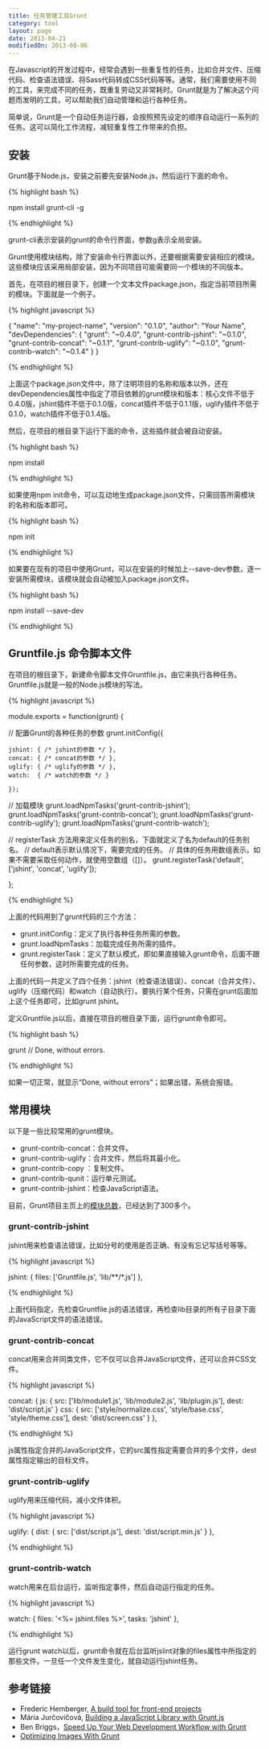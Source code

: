 ```yaml
---
title: 任务管理工具Grunt
category: tool
layout: page
date: 2013-04-21
modifiedOn: 2013-08-06
---
```


在Javascript的开发过程中，经常会遇到一些重复性的任务，比如合并文件、压缩代码、检查语法错误、将Sass代码转成CSS代码等等。通常，我们需要使用不同的工具，来完成不同的任务，既重复劳动又非常耗时。Grunt就是为了解决这个问题而发明的工具，可以帮助我们自动管理和运行各种任务。

简单说，Grunt是一个自动任务运行器，会按照预先设定的顺序自动运行一系列的任务。这可以简化工作流程，减轻重复性工作带来的负担。

## 安装

Grunt基于Node.js，安装之前要先安装Node.js，然后运行下面的命令。

{% highlight bash %}

npm install grunt-cli -g

{% endhighlight %}

grunt-cli表示安装的grunt的命令行界面，参数g表示全局安装。

Grunt使用模块结构，除了安装命令行界面以外，还要根据需要安装相应的模块。这些模块应该采用局部安装，因为不同项目可能需要同一个模块的不同版本。

首先，在项目的根目录下，创建一个文本文件package.json，指定当前项目所需的模块。下面就是一个例子。

{% highlight javascript %}

{
  "name": "my-project-name",
  "version": "0.1.0",
  "author": "Your Name",
  "devDependencies": {
    "grunt": "~0.4.0",
    "grunt-contrib-jshint": "~0.1.0",
    "grunt-contrib-concat": "~0.1.1",
    "grunt-contrib-uglify": "~0.1.0",
    "grunt-contrib-watch": "~0.1.4"
  }
}

{% endhighlight %}

上面这个package.json文件中，除了注明项目的名称和版本以外，还在devDependencies属性中指定了项目依赖的grunt模块和版本：核心文件不低于0.4.0版，jshint插件不低于0.1.0版，concat插件不低于0.1.1版，uglify插件不低于0.1.0，watch插件不低于0.1.4版。

然后，在项目的根目录下运行下面的命令，这些插件就会被自动安装。

{% highlight bash %}

npm install

{% endhighlight %}

如果使用npm init命令，可以互动地生成package.json文件，只需回答所需模块的名称和版本即可。

{% highlight bash %}

npm init

{% endhighlight %}

如果要在现有的项目中使用Grunt，可以在安装的时候加上--save-dev参数，逐一安装所需模块，该模块就会自动被加入package.json文件。

{% highlight bash %}

npm install <module> --save-dev

{% endhighlight %}

## Gruntfile.js 命令脚本文件 

在项目的根目录下，新建命令脚本文件Gruntfile.js，由它来执行各种任务。Gruntfile.js就是一般的Node.js模块的写法。

{% highlight javascript %}

module.exports = function(grunt) {

  // 配置Grunt的各种任务的参数
  grunt.initConfig({

    jshint: { /* jshint的参数 */ },
    concat: { /* concat的参数 */ },
    uglify: { /* uglify的参数 */ },
    watch:  { /* watch的参数 */ }

	});

  // 加载模块
  grunt.loadNpmTasks('grunt-contrib-jshint');
  grunt.loadNpmTasks('grunt-contrib-concat');
  grunt.loadNpmTasks('grunt-contrib-uglify');
  grunt.loadNpmTasks('grunt-contrib-watch');

  // registerTask 方法用来定义任务的别名，下面就定义了名为default的任务别名。
  // default表示默认情况下，需要完成的任务。
  // 具体的任务用数组表示。如果不需要采取任何动作，就使用空数组（[]）。
  grunt.registerTask('default', ['jshint', 'concat', 'uglify']);

};

{% endhighlight %}

上面的代码用到了grunt代码的三个方法：

- grunt.initConfig：定义了执行各种任务所需的参数。
- grunt.loadNpmTasks：加载完成任务所需的插件。
- grunt.registerTask：定义了默认模式，即如果直接输入grunt命令，后面不跟任何参数，这时所需要完成的任务。

上面的代码一共定义了四个任务：jshint（检查语法错误）、concat（合并文件）、uglify（压缩代码）和watch（自动执行）。要执行某个任务，只需在grunt后面加上这个任务即可，比如grunt jshint。

定义Gruntfile.js以后，直接在项目的根目录下面，运行grunt命令即可。

{% highlight bash %}

grunt
// Done, without errors.

{% endhighlight %}

如果一切正常，就显示“Done, without errors”；如果出错，系统会报错。

## 常用模块

以下是一些比较常用的grunt模块。

- grunt-contrib-concat：合并文件。
- grunt-contrib-uglify：合并文件，然后将其最小化。
- grunt-contrib-copy ：复制文件。
- grunt-contrib-qunit：运行单元测试。
- grunt-contrib-jshint：检查JavaScript语法。

目前，Grunt项目主页上的[模块总数](http://gruntjs.com/plugins)，已经达到了300多个。

### grunt-contrib-jshint

jshint用来检查语法错误，比如分号的使用是否正确、有没有忘记写括号等等。

{% highlight javascript %}

jshint: {
  files: ['Gruntfile.js', 'lib/**/*.js']
},

{% endhighlight %}

上面代码指定，先检查Gruntfile.js的语法错误，再检查lib目录的所有子目录下面的JavaScript文件的语法错误。

### grunt-contrib-concat

concat用来合并同类文件，它不仅可以合并JavaScript文件，还可以合并CSS文件。

{% highlight javascript %}

concat: {
  js: {
    src: ['lib/module1.js', 'lib/module2.js', 'lib/plugin.js'],
    dest: 'dist/script.js'
  }
  css: {
    src: ['style/normalize.css', 'style/base.css', 'style/theme.css'],
    dest: 'dist/screen.css'
  }
},

{% endhighlight %}

js属性指定合并的JavaScript文件，它的src属性指定需要合并的多个文件，dest属性指定输出的目标文件。

### grunt-contrib-uglify

uglify用来压缩代码，减小文件体积。

{% highlight javascript %}

uglify: {
  dist: {
    src: ['dist/script.js'],
    dest: 'dist/script.min.js'
  }
},

{% endhighlight %}

### grunt-contrib-watch

watch用来在后台运行，监听指定事件，然后自动运行指定的任务。

{% highlight javascript %}

watch: {
  files: '<%= jshint.files %>',
  tasks: 'jshint'
},

{% endhighlight %}

运行grunt watch以后，grunt命令就在后台监听jslint对象的files属性中所指定的那些文件。一旦任一个文件发生变化，就自动运行jshint任务。

## 参考链接

- Frederic Hemberger, [A build tool for front-end projects](http://frederic-hemberger.de/artikel/grunt-buildtool-for-frontend-projects/)
- Mária Jurčovičová, [Building a JavaScript Library with Grunt.js](http://flippinawesome.org/2013/07/01/building-a-javascript-library-with-grunt-js/)
- Ben Briggs，[Speed Up Your Web Development Workflow with Grunt](http://sixrevisions.com/javascript/grunt-tutorial-01/)
- [Optimizing Images With Grunt](http://blog.grayghostvisuals.com/grunt/image-optimization/)
